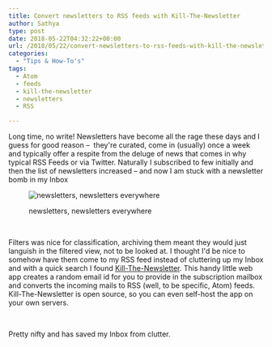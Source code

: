 ```yaml
---
title: Convert newsletters to RSS feeds with Kill-The-Newsletter
author: Sathya
type: post
date: 2018-05-22T04:32:22+00:00
url: /2018/05/22/convert-newsletters-to-rss-feeds-with-kill-the-newsletter/
categories:
  - "Tips & How-To's"
tags:
  - Atom
  - feeds
  - kill-the-newsletter
  - newsletters
  - RSS

---
```

Long time, no write! Newsletters have become all the rage these days and I guess for good reason &#8211;  they're curated, come in (usually) once a week and typically offer a respite from the deluge of news that comes in why typical RSS Feeds or via Twitter. Naturally I subscribed to few initially and then the list of newsletters increased &#8211; and now I am stuck with a newsletter bomb in my Inbox

<!--more--><figure id="attachment_1593" aria-describedby="caption-attachment-1593" style="width: 346px" class="wp-caption aligncenter">

<img class="size-full wp-image-1593" src="https://sathyasays.com/wp-content/uploads/2018/05/Screen-Shot-2018-05-22-at-9.32.40-AM.png" alt="newsletters, newsletters everywhere"   /><figcaption id="caption-attachment-1593" class="wp-caption-text">newsletters, newsletters everywhere</figcaption></figure> 

&nbsp;

Filters was nice for classification, archiving them meant they would just languish in the filtered view, not to be looked at. I thought I'd be nice to somehow have them come to my RSS feed instead of cluttering up my Inbox and with a quick search I found <a href="https://www.kill-the-newsletter.com/" target="_blank" rel="noopener">Kill-The-Newsletter</a>. This handy little web app creates a random email id for you to provide in the subscription mailbox and converts the incoming mails to RSS (well, to be specific, Atom) feeds. Kill-The-Newsletter is open source, so you can even self-host the app on your own servers.

&nbsp;

Pretty nifty and has saved my Inbox from clutter.
